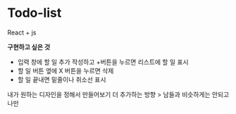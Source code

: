 # Todo-list

React + js

**구현하고 싶은 것**

* 입력 창에 할 일 추가 작성하고 +버튼을 누르면 리스트에 할 일 표시
* 할 일 버튼 옆에 X 버튼을 누르면 삭제
* 할 일 끝내면 밑줄이나 취소선 표시

내가 원하는 디자인을 정해서 만들어보기
더 추가하는 방향 > 남들과 비슷하게는 안되고 나만
